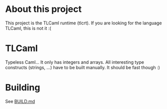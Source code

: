 # About this project
This project is the TLCaml runtime (tlcrt). If you are looking for the language TLCaml, this is not it :(

# TLCaml
Typeless Caml... It only has integers and arrays. All interesting type constructs (strings, ...) have to be built manually. It should be fast though :)

# Building
See [BUILD.md](BUILD.md)
